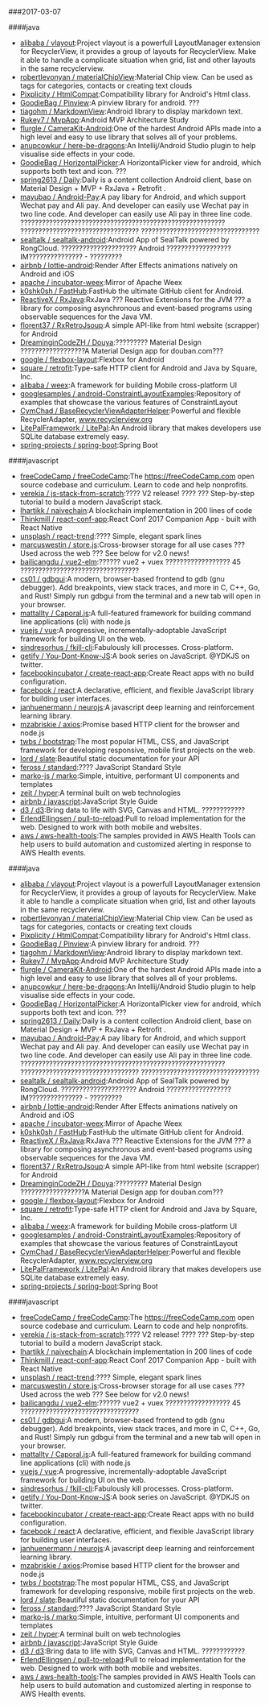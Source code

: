 ###2017-03-07 

####java
* [alibaba / vlayout](https://github.com/alibaba/vlayout):Project vlayout is a powerfull LayoutManager extension for RecyclerView, it provides a group of layouts for RecyclerView. Make it able to handle a complicate situation when grid, list and other layouts in the same recyclerview.
* [robertlevonyan / materialChipView](https://github.com/robertlevonyan/materialChipView):Material Chip view. Can be used as tags for categories, contacts or creating text clouds
* [Pixplicity / HtmlCompat](https://github.com/Pixplicity/HtmlCompat):Compatibility library for Android's Html class.
* [GoodieBag / Pinview](https://github.com/GoodieBag/Pinview):A pinview library for android. ???
* [tiagohm / MarkdownView](https://github.com/tiagohm/MarkdownView):Android library to display markdown text.
* [Rukey7 / MvpApp](https://github.com/Rukey7/MvpApp):Android MVP Architecture Study
* [flurgle / CameraKit-Android](https://github.com/flurgle/CameraKit-Android):One of the hardest Android APIs made into a high level and easy to use library that solves all of your problems.
* [anupcowkur / here-be-dragons](https://github.com/anupcowkur/here-be-dragons):An Intellij/Android Studio plugin to help visualise side effects in your code.
* [GoodieBag / HorizontalPicker](https://github.com/GoodieBag/HorizontalPicker):A HorizontalPicker view for android, which supports both text and icon. ???
* [spring2613 / Daily](https://github.com/spring2613/Daily):Daily is a content collection Android client, base on Material Design + MVP + RxJava + Retrofit .
* [mayubao / Android-Pay](https://github.com/mayubao/Android-Pay):A pay libary for Android, and which support Wechat pay and Ali pay. And developer can easily use Wechat pay in two line code. And developer can easily use Ali pay in three line code. ????????????????????????????????????????????????????????? ????????????????????????????????? ?????????????????????????????????
* [sealtalk / sealtalk-android](https://github.com/sealtalk/sealtalk-android):Android App of SealTalk powered by RongCloud. ????????????????????? Android ??????????????????IM??????????????? - ?????????
* [airbnb / lottie-android](https://github.com/airbnb/lottie-android):Render After Effects animations natively on Android and iOS
* [apache / incubator-weex](https://github.com/apache/incubator-weex):Mirror of Apache Weex
* [k0shk0sh / FastHub](https://github.com/k0shk0sh/FastHub):FastHub the ultimate GitHub client for Android.
* [ReactiveX / RxJava](https://github.com/ReactiveX/RxJava):RxJava ??? Reactive Extensions for the JVM ??? a library for composing asynchronous and event-based programs using observable sequences for the Java VM.
* [florent37 / RxRetroJsoup](https://github.com/florent37/RxRetroJsoup):A simple API-like from html website (scrapper) for Android
* [DreaminginCodeZH / Douya](https://github.com/DreaminginCodeZH/Douya):????????? Material Design ??????????????????A Material Design app for douban.com???
* [google / flexbox-layout](https://github.com/google/flexbox-layout):Flexbox for Android
* [square / retrofit](https://github.com/square/retrofit):Type-safe HTTP client for Android and Java by Square, Inc.
* [alibaba / weex](https://github.com/alibaba/weex):A framework for building Mobile cross-platform UI
* [googlesamples / android-ConstraintLayoutExamples](https://github.com/googlesamples/android-ConstraintLayoutExamples):Repository of examples that showcase the various features of ConstraintLayout
* [CymChad / BaseRecyclerViewAdapterHelper](https://github.com/CymChad/BaseRecyclerViewAdapterHelper):Powerful and flexible RecyclerAdapter, www.recyclerview.org
* [LitePalFramework / LitePal](https://github.com/LitePalFramework/LitePal):An Android library that makes developers use SQLite database extremely easy.
* [spring-projects / spring-boot](https://github.com/spring-projects/spring-boot):Spring Boot

####javascript
* [freeCodeCamp / freeCodeCamp](https://github.com/freeCodeCamp/freeCodeCamp):The https://freeCodeCamp.com open source codebase and curriculum. Learn to code and help nonprofits.
* [verekia / js-stack-from-scratch](https://github.com/verekia/js-stack-from-scratch):???? V2 release! ???? ??? Step-by-step tutorial to build a modern JavaScript stack.
* [lhartikk / naivechain](https://github.com/lhartikk/naivechain):A blockchain implementation in 200 lines of code
* [Thinkmill / react-conf-app](https://github.com/Thinkmill/react-conf-app):React Conf 2017 Companion App - built with React Native
* [unsplash / react-trend](https://github.com/unsplash/react-trend):???? Simple, elegant spark lines
* [marcuswestin / store.js](https://github.com/marcuswestin/store.js):Cross-browser storage for all use cases ??? Used across the web ??? See below for v2.0 news!
* [bailicangdu / vue2-elm](https://github.com/bailicangdu/vue2-elm):?????? vue2 + vuex ?????????????????? 45 ?????????????????????????????????
* [cs01 / gdbgui](https://github.com/cs01/gdbgui):A modern, browser-based frontend to gdb (gnu debugger). Add breakpoints, view stack traces, and more in C, C++, Go, and Rust! Simply run gdbgui from the terminal and a new tab will open in your browser.
* [mattallty / Caporal.js](https://github.com/mattallty/Caporal.js):A full-featured framework for building command line applications (cli) with node.js
* [vuejs / vue](https://github.com/vuejs/vue):A progressive, incrementally-adoptable JavaScript framework for building UI on the web.
* [sindresorhus / fkill-cli](https://github.com/sindresorhus/fkill-cli):Fabulously kill processes. Cross-platform.
* [getify / You-Dont-Know-JS](https://github.com/getify/You-Dont-Know-JS):A book series on JavaScript. @YDKJS on twitter.
* [facebookincubator / create-react-app](https://github.com/facebookincubator/create-react-app):Create React apps with no build configuration.
* [facebook / react](https://github.com/facebook/react):A declarative, efficient, and flexible JavaScript library for building user interfaces.
* [janhuenermann / neurojs](https://github.com/janhuenermann/neurojs):A javascript deep learning and reinforcement learning library.
* [mzabriskie / axios](https://github.com/mzabriskie/axios):Promise based HTTP client for the browser and node.js
* [twbs / bootstrap](https://github.com/twbs/bootstrap):The most popular HTML, CSS, and JavaScript framework for developing responsive, mobile first projects on the web.
* [lord / slate](https://github.com/lord/slate):Beautiful static documentation for your API
* [feross / standard](https://github.com/feross/standard):???? JavaScript Standard Style
* [marko-js / marko](https://github.com/marko-js/marko):Simple, intuitive, performant UI components and templates
* [zeit / hyper](https://github.com/zeit/hyper):A terminal built on web technologies
* [airbnb / javascript](https://github.com/airbnb/javascript):JavaScript Style Guide
* [d3 / d3](https://github.com/d3/d3):Bring data to life with SVG, Canvas and HTML. ????????????
* [ErlendEllingsen / pull-to-reload](https://github.com/ErlendEllingsen/pull-to-reload):Pull to reload implementation for the web. Designed to work with both mobile and websites.
* [aws / aws-health-tools](https://github.com/aws/aws-health-tools):The samples provided in AWS Health Tools can help users to build automation and customized alerting in response to AWS Health events.

####java
* [alibaba / vlayout](https://github.com/alibaba/vlayout):Project vlayout is a powerfull LayoutManager extension for RecyclerView, it provides a group of layouts for RecyclerView. Make it able to handle a complicate situation when grid, list and other layouts in the same recyclerview.
* [robertlevonyan / materialChipView](https://github.com/robertlevonyan/materialChipView):Material Chip view. Can be used as tags for categories, contacts or creating text clouds
* [Pixplicity / HtmlCompat](https://github.com/Pixplicity/HtmlCompat):Compatibility library for Android's Html class.
* [GoodieBag / Pinview](https://github.com/GoodieBag/Pinview):A pinview library for android. ???
* [tiagohm / MarkdownView](https://github.com/tiagohm/MarkdownView):Android library to display markdown text.
* [Rukey7 / MvpApp](https://github.com/Rukey7/MvpApp):Android MVP Architecture Study
* [flurgle / CameraKit-Android](https://github.com/flurgle/CameraKit-Android):One of the hardest Android APIs made into a high level and easy to use library that solves all of your problems.
* [anupcowkur / here-be-dragons](https://github.com/anupcowkur/here-be-dragons):An Intellij/Android Studio plugin to help visualise side effects in your code.
* [GoodieBag / HorizontalPicker](https://github.com/GoodieBag/HorizontalPicker):A HorizontalPicker view for android, which supports both text and icon. ???
* [spring2613 / Daily](https://github.com/spring2613/Daily):Daily is a content collection Android client, base on Material Design + MVP + RxJava + Retrofit .
* [mayubao / Android-Pay](https://github.com/mayubao/Android-Pay):A pay libary for Android, and which support Wechat pay and Ali pay. And developer can easily use Wechat pay in two line code. And developer can easily use Ali pay in three line code. ????????????????????????????????????????????????????????? ????????????????????????????????? ?????????????????????????????????
* [sealtalk / sealtalk-android](https://github.com/sealtalk/sealtalk-android):Android App of SealTalk powered by RongCloud. ????????????????????? Android ??????????????????IM??????????????? - ?????????
* [airbnb / lottie-android](https://github.com/airbnb/lottie-android):Render After Effects animations natively on Android and iOS
* [apache / incubator-weex](https://github.com/apache/incubator-weex):Mirror of Apache Weex
* [k0shk0sh / FastHub](https://github.com/k0shk0sh/FastHub):FastHub the ultimate GitHub client for Android.
* [ReactiveX / RxJava](https://github.com/ReactiveX/RxJava):RxJava ??? Reactive Extensions for the JVM ??? a library for composing asynchronous and event-based programs using observable sequences for the Java VM.
* [florent37 / RxRetroJsoup](https://github.com/florent37/RxRetroJsoup):A simple API-like from html website (scrapper) for Android
* [DreaminginCodeZH / Douya](https://github.com/DreaminginCodeZH/Douya):????????? Material Design ??????????????????A Material Design app for douban.com???
* [google / flexbox-layout](https://github.com/google/flexbox-layout):Flexbox for Android
* [square / retrofit](https://github.com/square/retrofit):Type-safe HTTP client for Android and Java by Square, Inc.
* [alibaba / weex](https://github.com/alibaba/weex):A framework for building Mobile cross-platform UI
* [googlesamples / android-ConstraintLayoutExamples](https://github.com/googlesamples/android-ConstraintLayoutExamples):Repository of examples that showcase the various features of ConstraintLayout
* [CymChad / BaseRecyclerViewAdapterHelper](https://github.com/CymChad/BaseRecyclerViewAdapterHelper):Powerful and flexible RecyclerAdapter, www.recyclerview.org
* [LitePalFramework / LitePal](https://github.com/LitePalFramework/LitePal):An Android library that makes developers use SQLite database extremely easy.
* [spring-projects / spring-boot](https://github.com/spring-projects/spring-boot):Spring Boot

####javascript
* [freeCodeCamp / freeCodeCamp](https://github.com/freeCodeCamp/freeCodeCamp):The https://freeCodeCamp.com open source codebase and curriculum. Learn to code and help nonprofits.
* [verekia / js-stack-from-scratch](https://github.com/verekia/js-stack-from-scratch):???? V2 release! ???? ??? Step-by-step tutorial to build a modern JavaScript stack.
* [lhartikk / naivechain](https://github.com/lhartikk/naivechain):A blockchain implementation in 200 lines of code
* [Thinkmill / react-conf-app](https://github.com/Thinkmill/react-conf-app):React Conf 2017 Companion App - built with React Native
* [unsplash / react-trend](https://github.com/unsplash/react-trend):???? Simple, elegant spark lines
* [marcuswestin / store.js](https://github.com/marcuswestin/store.js):Cross-browser storage for all use cases ??? Used across the web ??? See below for v2.0 news!
* [bailicangdu / vue2-elm](https://github.com/bailicangdu/vue2-elm):?????? vue2 + vuex ?????????????????? 45 ?????????????????????????????????
* [cs01 / gdbgui](https://github.com/cs01/gdbgui):A modern, browser-based frontend to gdb (gnu debugger). Add breakpoints, view stack traces, and more in C, C++, Go, and Rust! Simply run gdbgui from the terminal and a new tab will open in your browser.
* [mattallty / Caporal.js](https://github.com/mattallty/Caporal.js):A full-featured framework for building command line applications (cli) with node.js
* [vuejs / vue](https://github.com/vuejs/vue):A progressive, incrementally-adoptable JavaScript framework for building UI on the web.
* [sindresorhus / fkill-cli](https://github.com/sindresorhus/fkill-cli):Fabulously kill processes. Cross-platform.
* [getify / You-Dont-Know-JS](https://github.com/getify/You-Dont-Know-JS):A book series on JavaScript. @YDKJS on twitter.
* [facebookincubator / create-react-app](https://github.com/facebookincubator/create-react-app):Create React apps with no build configuration.
* [facebook / react](https://github.com/facebook/react):A declarative, efficient, and flexible JavaScript library for building user interfaces.
* [janhuenermann / neurojs](https://github.com/janhuenermann/neurojs):A javascript deep learning and reinforcement learning library.
* [mzabriskie / axios](https://github.com/mzabriskie/axios):Promise based HTTP client for the browser and node.js
* [twbs / bootstrap](https://github.com/twbs/bootstrap):The most popular HTML, CSS, and JavaScript framework for developing responsive, mobile first projects on the web.
* [lord / slate](https://github.com/lord/slate):Beautiful static documentation for your API
* [feross / standard](https://github.com/feross/standard):???? JavaScript Standard Style
* [marko-js / marko](https://github.com/marko-js/marko):Simple, intuitive, performant UI components and templates
* [zeit / hyper](https://github.com/zeit/hyper):A terminal built on web technologies
* [airbnb / javascript](https://github.com/airbnb/javascript):JavaScript Style Guide
* [d3 / d3](https://github.com/d3/d3):Bring data to life with SVG, Canvas and HTML. ????????????
* [ErlendEllingsen / pull-to-reload](https://github.com/ErlendEllingsen/pull-to-reload):Pull to reload implementation for the web. Designed to work with both mobile and websites.
* [aws / aws-health-tools](https://github.com/aws/aws-health-tools):The samples provided in AWS Health Tools can help users to build automation and customized alerting in response to AWS Health events.
